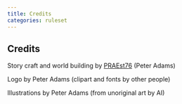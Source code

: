 ```yaml
---
title: Credits
categories: ruleset
---
```

## Credits

Story craft and world building by [PRAEst76](https://escapism.fi/PRAEst76) (Peter Adams)

Logo by Peter Adams (clipart and fonts by other people) 

Illustrations by Peter Adams (from unoriginal art by AI)

